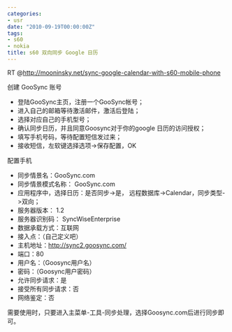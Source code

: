 ```yaml
---
categories:
- usr
date: "2010-09-19T00:00:00Z"
tags:
- s60
- nokia
title: s60 双向同步 Google 日历
---
```


RT @<http://mooninsky.net/sync-google-calendar-with-s60-mobile-phone>

创建 GooSync 账号

* 登陆GooSync主页，注册一个GooSync帐号；
* 进入自己的邮箱等待激活邮件，激活后登陆；
* 选择对应自己的手机型号；
* 确认同步日历，并且同意Goosync对于你的google 日历的访问授权；
* 填写手机号码，等待配置短信发过来；
* 接收短信，左软键选择选项->保存配置，OK

配置手机

* 同步情景名：GooSync.com
* 同步情景模式名称： GooSync.com
* 应用程序中，选择日历：是否同步->是， 远程数据库->Calendar，同步类型->双向；
* 服务器版本： 1.2
* 服务器识别码： SyncWiseEnterprise
* 数据承载方式：互联网
* 接入点：（自己定义吧）
* 主机地址：http://sync2.goosync.com/
* 端口：80
* 用户名：（Goosync用户名）
* 密码：（Goosync用户密码）
* 允许同步请求：是
* 接受所有同步请求：否
* 网络鉴定：否

需要使用时，只要进入主菜单-工具-同步处理，选择Goosync.com后进行同步即可。
